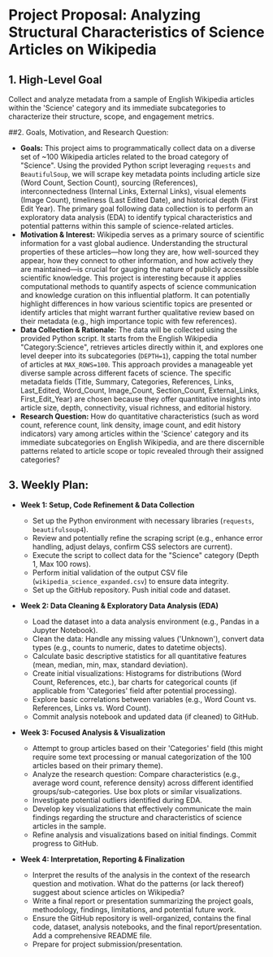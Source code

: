 # Project Proposal: Analyzing Structural Characteristics of Science Articles on Wikipedia

## 1. High-Level Goal
Collect and analyze metadata from a sample of English Wikipedia articles within the 'Science' category and its immediate subcategories to characterize their structure, scope, and engagement metrics.

##2. Goals, Motivation, and Research Question:

*   **Goals:** This project aims to programmatically collect data on a diverse set of ~100 Wikipedia articles related to the broad category of "Science". Using the provided Python script leveraging `requests` and `BeautifulSoup`, we will scrape key metadata points including article size (Word Count, Section Count), sourcing (References), interconnectedness (Internal Links, External Links), visual elements (Image Count), timeliness (Last Edited Date), and historical depth (First Edit Year). The primary goal following data collection is to perform an exploratory data analysis (EDA) to identify typical characteristics and potential patterns within this sample of science-related articles.
*   **Motivation & Interest:** Wikipedia serves as a primary source of scientific information for a vast global audience. Understanding the structural properties of these articles—how long they are, how well-sourced they appear, how they connect to other information, and how actively they are maintained—is crucial for gauging the nature of publicly accessible scientific knowledge. This project is interesting because it applies computational methods to quantify aspects of science communication and knowledge curation on this influential platform. It can potentially highlight differences in how various scientific topics are presented or identify articles that might warrant further qualitative review based on their metadata (e.g., high importance topic with few references).
*   **Data Collection & Rationale:** The data will be collected using the provided Python script. It starts from the English Wikipedia "Category:Science", retrieves articles directly within it, and explores one level deeper into its subcategories (`DEPTH=1`), capping the total number of articles at `MAX_ROWS=100`. This approach provides a manageable yet diverse sample across different facets of science. The specific metadata fields (Title, Summary, Categories, References, Links, Last_Edited, Word_Count, Image_Count, Section_Count, External_Links, First_Edit_Year) are chosen because they offer quantitative insights into article size, depth, connectivity, visual richness, and editorial history.
*   **Research Question:** How do quantitative characteristics (such as word count, reference count, link density, image count, and edit history indicators) vary among articles within the 'Science' category and its immediate subcategories on English Wikipedia, and are there discernible patterns related to article scope or topic revealed through their assigned categories?

## 3. Weekly Plan:

*   **Week 1: Setup, Code Refinement & Data Collection**
    *   Set up the Python environment with necessary libraries (`requests`, `beautifulsoup4`).
    *   Review and potentially refine the scraping script (e.g., enhance error handling, adjust delays, confirm CSS selectors are current).
    *   Execute the script to collect data for the "Science" category (Depth 1, Max 100 rows).
    *   Perform initial validation of the output CSV file (`wikipedia_science_expanded.csv`) to ensure data integrity.
    *   Set up the GitHub repository. Push initial code and dataset.

*   **Week 2: Data Cleaning & Exploratory Data Analysis (EDA)**
    *   Load the dataset into a data analysis environment (e.g., Pandas in a Jupyter Notebook).
    *   Clean the data: Handle any missing values ('Unknown'), convert data types (e.g., counts to numeric, dates to datetime objects).
    *   Calculate basic descriptive statistics for all quantitative features (mean, median, min, max, standard deviation).
    *   Create initial visualizations: Histograms for distributions (Word Count, References, etc.), bar charts for categorical counts (if applicable from 'Categories' field after potential processing).
    *   Explore basic correlations between variables (e.g., Word Count vs. References, Links vs. Word Count).
    *   Commit analysis notebook and updated data (if cleaned) to GitHub.

*   **Week 3: Focused Analysis & Visualization**
    *   Attempt to group articles based on their 'Categories' field (this might require some text processing or manual categorization of the 100 articles based on their primary theme).
    *   Analyze the research question: Compare characteristics (e.g., average word count, reference density) across different identified groups/sub-categories. Use box plots or similar visualizations.
    *   Investigate potential outliers identified during EDA.
    *   Develop key visualizations that effectively communicate the main findings regarding the structure and characteristics of science articles in the sample.
    *   Refine analysis and visualizations based on initial findings. Commit progress to GitHub.

*   **Week 4: Interpretation, Reporting & Finalization**
    *   Interpret the results of the analysis in the context of the research question and motivation. What do the patterns (or lack thereof) suggest about science articles on Wikipedia?
    *   Write a final report or presentation summarizing the project goals, methodology, findings, limitations, and potential future work.
    *   Ensure the GitHub repository is well-organized, contains the final code, dataset, analysis notebooks, and the final report/presentation. Add a comprehensive README file.
    *   Prepare for project submission/presentation.

